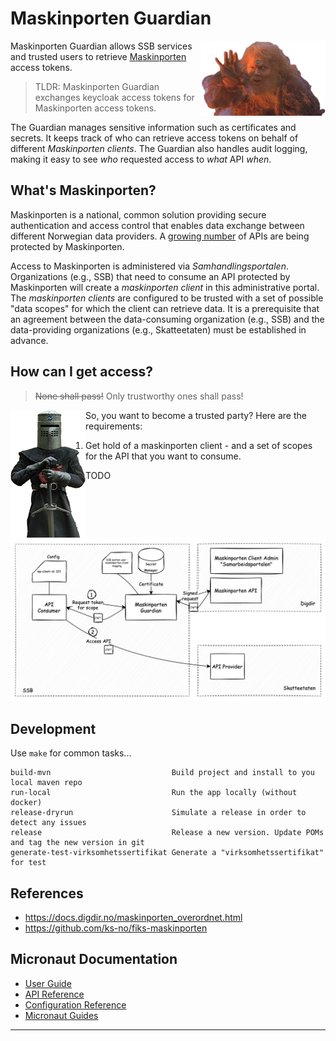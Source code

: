 # Maskinporten Guardian

<img align="right" width="200" src="doc/img/bridge-keeper-558x336.png">

Maskinporten Guardian allows SSB services and trusted users to retrieve
[Maskinporten](https://samarbeid.digdir.no/maskinporten/dette-er-maskinporten/96) access tokens.

> TLDR: Maskinporten Guardian exchanges keycloak access tokens for Maskinporten access tokens.

The Guardian manages sensitive information such as certificates and secrets. It keeps track of who can retrieve access
tokens on behalf of different _Maskinporten clients_. The Guardian also handles audit logging, making it easy to see
_who_ requested access to _what_ API _when_.

## What's Maskinporten?

Maskinporten is a national, common solution providing secure authentication and access control that enables data
exchange between different Norwegian data providers. A [growing number](https://samarbeid.digdir.no/maskinporten/maskinporten/995)
of APIs are being protected by Maskinporten.

Access to Maskinporten is administered via _Samhandlingsportalen_. Organizations (e.g., SSB) that need to consume an
API protected by Maskinporten will create a _maskinporten client_ in this administrative portal. The _maskinporten
clients_ are configured to be trusted with a set of possible "data scopes" for which the client can retrieve data. It
is a prerequisite that an agreement between the data-consuming organization (e.g., SSB) and the data-providing
organizations (e.g., Skatteetaten) must be established in advance.


## How can I get access?

> ~~None shall pass!~~ Only trustworthy ones shall pass!

<img align="left" src="doc/img/guardian-120x204.png">

So, you want to become a trusted party? Here are the requirements:

1. Get hold of a maskinporten client - and a set of scopes for the API that you want to consume.

TODO

![Overview](doc/img/maskinporten-guardian-overview.png)


## Development

Use `make` for common tasks...
```
build-mvn                           Build project and install to you local maven repo
run-local                           Run the app locally (without docker)
release-dryrun                      Simulate a release in order to detect any issues
release                             Release a new version. Update POMs and tag the new version in git
generate-test-virksomhetssertifikat Generate a "virksomhetssertifikat" for test
```


## References

* https://docs.digdir.no/maskinporten_overordnet.html
* https://github.com/ks-no/fiks-maskinporten


## Micronaut Documentation

- [User Guide](https://docs.micronaut.io/latest/guide/index.html)
- [API Reference](https://docs.micronaut.io/latest/api/index.html)
- [Configuration Reference](https://docs.micronaut.io/latest/guide/configurationreference.html)
- [Micronaut Guides](https://guides.micronaut.io/index.html)
---
